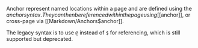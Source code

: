 Anchor represent named locations within a page and are defined using the $anchor syntax. They can then be referenced within the page using [[$anchor]], or cross-page via [[Markdown/Anchors$anchor]].

The legacy syntax is to use `@` instead of `$` for referencing, which is still supported but deprecated.
